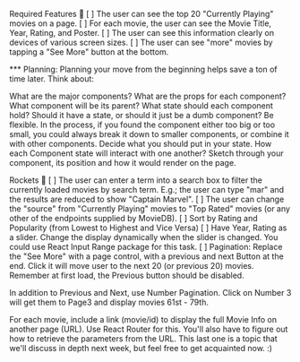 Required Features 🎯
[ ] The user can see the top 20 "Currently Playing" movies on a page.
[ ] For each movie, the user can see the Movie Title, Year, Rating, and Poster.
[ ] The user can see this information clearly on devices of various screen sizes.
[ ] The user can see "more" movies by tapping a "See More" button at the bottom.




*** Planning:
Planning your move from the beginning helps save a ton of time later. Think about:

What are the major components?
What are the props for each component? What component will be its parent?
What state should each component hold? Should it have a state, or should it just be a dumb component?
Be flexible. In the process, if you found the component either too big or too small, you could always break it down to smaller components, or combine it with other components.
Decide what you should put in your state. How each Component state will interact with one another?
Sketch through your component, its position and how it would render on the page.



Rockets 🚀
[ ] The user can enter a term into a search box to filter the currently loaded movies by search term. E.g.; the user can type "mar" and the results are reduced to show "Captain Marvel".
[ ] The user can change the "source" from "Currently Playing" movies to "Top Rated" movies (or any other of the endpoints supplied by MovieDB).
[ ] Sort by Rating and Popularity (from Lowest to Highest and Vice Versa)
[ ] Have Year, Rating as a slider. Change the display dynamically when the slider is changed. You could use React Input Range package for this task.
[ ] Pagination: Replace the "See More" with a page control, with a previous and next Button at the end. Click it will move user to the next 20 (or previous 20) movies. Remember at first load, the Previous button should be disabled.

In addition to Previous and Next, use Number Pagination. Click on Number 3 will get them to Page3 and display movies 61st - 79th.

For each movie, include a link (movie/id) to display the full Movie Info on another page (URL). Use React Router for this. You'll also have to figure out how to retrieve the parameters from the URL. This last one is a topic that we'll discuss in depth next week, but feel free to get acquainted now. :)
